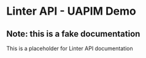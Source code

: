 # Linter API - UAPIM Demo

## Note: this is a fake documentation

This is a placeholder for Linter API documentation
